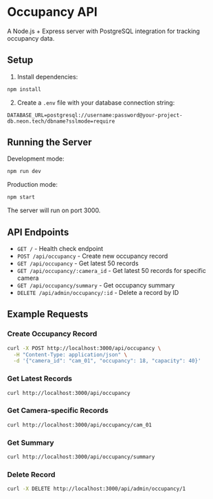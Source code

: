 # Occupancy API

A Node.js + Express server with PostgreSQL integration for tracking occupancy data.

## Setup

1. Install dependencies:
```bash
npm install
```

2. Create a `.env` file with your database connection string:
```
DATABASE_URL=postgresql://username:password@your-project-db.neon.tech/dbname?sslmode=require
```

## Running the Server

Development mode:
```bash
npm run dev
```

Production mode:
```bash
npm start
```

The server will run on port 3000.

## API Endpoints

- `GET /` - Health check endpoint
- `POST /api/occupancy` - Create new occupancy record
- `GET /api/occupancy` - Get latest 50 records
- `GET /api/occupancy/:camera_id` - Get latest 50 records for specific camera
- `GET /api/occupancy/summary` - Get occupancy summary
- `DELETE /api/admin/occupancy/:id` - Delete a record by ID

## Example Requests

### Create Occupancy Record
```bash
curl -X POST http://localhost:3000/api/occupancy \
  -H "Content-Type: application/json" \
  -d '{"camera_id": "cam_01", "occupancy": 18, "capacity": 40}'
```

### Get Latest Records
```bash
curl http://localhost:3000/api/occupancy
```

### Get Camera-specific Records
```bash
curl http://localhost:3000/api/occupancy/cam_01
```

### Get Summary
```bash
curl http://localhost:3000/api/occupancy/summary
```

### Delete Record
```bash
curl -X DELETE http://localhost:3000/api/admin/occupancy/1
``` 